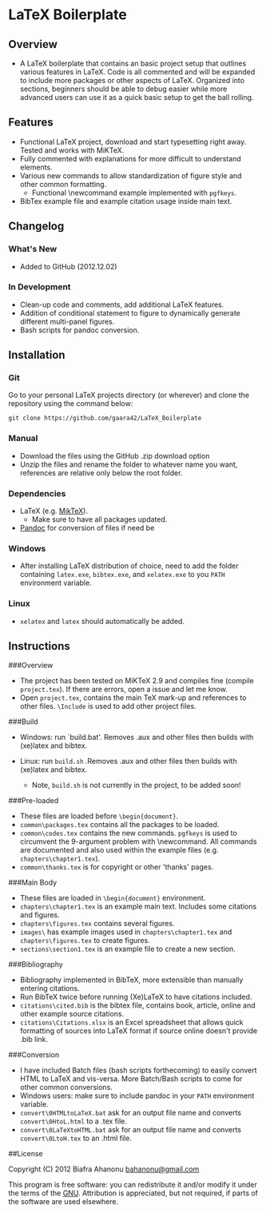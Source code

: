 # LaTeX Boilerplate

## Overview

* A LaTeX boilerplate that contains an basic project setup that outlines various features in LaTeX. Code is all commented and will be expanded to include more packages or other aspects of LaTeX. Organized into sections, beginners should be able to debug easier while more advanced users can use it as a quick basic setup to get the ball rolling.

## Features

* Functional LaTeX project, download and start typesetting right away. Tested and works with MiKTeX.
* Fully commented with explanations for more difficult to understand elements.
* Various new commands to allow standardization of figure style and other common formatting. 
	* Functional \newcommand example implemented with `pgfkeys`.
* BibTex example file and example citation usage inside main text.

## Changelog

### What's New

* Added to GitHub (2012.12.02)

### In Development

* Clean-up code and comments, add additional LaTeX features.
* Addition of conditional statement to figure to dynamically generate different multi-panel figures.
* Bash scripts for pandoc conversion.

## Installation

### Git

Go to your personal LaTeX projects directory (or wherever) and clone the repository using the command below:

    git clone https://github.com/gaara42/LaTeX_Boilerplate

### Manual

* Download the files using the GitHub .zip download option
* Unzip the files and rename the folder to whatever name you want, references are relative only below the root folder.

### Dependencies

* LaTeX (e.g. [MikTeX](http://miktex.org/)). 
	* Make sure to have all packages updated.
* [Pandoc](http://johnmacfarlane.net/pandoc/installing.html) for conversion of files if need be

### Windows

* After installing LaTeX distribution of choice, need to add the folder containing `latex.exe`, `bibtex.exe`, and `xelatex.exe` to you `PATH` environment variable.

### Linux

* `xelatex` and `latex` should automatically be added.

## Instructions

###Overview

* The project has been tested on MiKTeX 2.9 and compiles fine (compile `project.tex`). If there are errors, open a issue and let me know.
* Open `project.tex`, contains the main TeX mark-up and references to other files. `\Include` is used to add other project files.

###Build

* Windows: run `build.bat'. Removes .aux and other files then builds with (xe)latex and bibtex.

* Linux: run `build.sh` .Removes .aux and other files then builds with (xe)latex and bibtex.
	* Note, `build.sh` is not currently in the project, to be added soon!

###Pre-loaded

* These files are loaded before `\begin{document}`.
* `common\packages.tex` contains all the packages to be loaded.
* `common\codes.tex` contains the new commands. `pgfkeys` is used to circumvent the 9-argument problem with \newcommand. All commands are documented and also used within the example files (e.g. `chapters\chapter1.tex`).
* `common\thanks.tex` is for copyright or other 'thanks' pages.

###Main Body

* These files are loaded in `\begin{document}` environment.
* `chapters\chapter1.tex` is an example main text. Includes some citations and figures.
* `chapters\figures.tex` contains several figures.
* `images\` has example images used in `chapters\chapter1.tex` and `chapters\figures.tex` to create figures.
* `sections\section1.tex` is an example file to create a new section.

###Bibliography

* Bibliography implemented in BibTeX, more extensible than manually entering citations.
* Run BibTeX twice before running (Xe)LaTeX to have citations included.
* `citations\cited.bib` is the bibtex file, contains book, article, online and other example source citations.
* `citations\Citations.xlsx` is an Excel spreadsheet that allows quick formatting of sources into LaTeX format if source online doesn't provide .bib link.

###Conversion

* I have included Batch files (bash scripts forthecoming) to easily convert HTML to LaTeX and vis-versa. More Batch/Bash scripts to come for other common conversions.
* Windows users: make sure to include pandoc in your `PATH` environment variable.
* `convert\0HTMLtoLaTeX.bat` ask for an output file name and converts `convert\0HtoL.html` to a .tex file.
* `convert\0LaTeXtoHTML.bat` ask for an output file name and converts `convert\0LtoH.tex` to an .html file.

##License

Copyright (C) 2012 Biafra Ahanonu <bahanonu@gmail.com>

This program is free software: you can redistribute it and/or modify it under the terms of the [GNU](http://www.gnu.org/licenses/gpl.html). Attribution is appreciated, but not required, if parts of the software are used elsewhere.